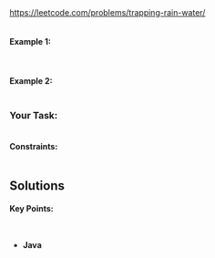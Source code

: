 ## 


https://leetcode.com/problems/trapping-rain-water/


```

```


#### Example 1:

```


```

#### Example 2:
```

```
### Your Task:

```

```

#### Constraints:
```

```

## Solutions

#### Key Points:
```


```

* **Java**

```

```




















